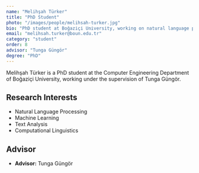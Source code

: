 ```yaml
---
name: "Melihşah Türker"
title: "PhD Student"
photo: "/images/people/melihsah-turker.jpg"
bio: "PhD student at Boğaziçi University, working on natural language processing under the supervision of Tunga Güngör."
email: "melihsah.turker@boun.edu.tr"
category: "student"
order: 8
advisor: "Tunga Güngör"
degree: "PhD"
---
```


Melihşah Türker is a PhD student at the Computer Engineering Department of Boğaziçi University, working under the supervision of Tunga Güngör.

## Research Interests

- Natural Language Processing
- Machine Learning
- Text Analysis
- Computational Linguistics

## Advisor

- **Advisor:** Tunga Güngör 